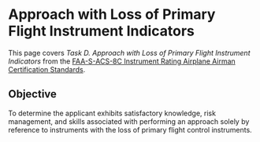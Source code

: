# Approach with Loss of Primary Flight Instrument Indicators

This page covers *Task D. Approach with Loss of Primary Flight Instrument Indicators* from the [FAA-S-ACS-8C Instrument Rating Airplane Airman Certification Standards](https://www.faa.gov/training_testing/testing/acs/instrument_rating_airplane_acs_8.pdf).

## Objective

To determine the applicant exhibits satisfactory knowledge, risk management, and skills associated with performing an approach solely by reference to instruments with the loss of primary flight control instruments.

<!--@include: ./docs/src/includes/emergencies/partial-panel-approach.md | shift:1-->
